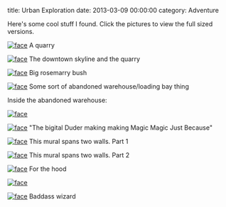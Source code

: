 title: Urban Exploration
date: 2013-03-09 00:00:00
category: Adventure

Here's some cool stuff I found.
Click the pictures to view the full sized versions.

<a href="/images/quarry/quarry.jpg"><img src="static/images/quarry/small-quarry.jpg" alt="face" class="center" /></a>
A quarry

<a href="/images/quarry/skyline.jpg"><img src="static/images/quarry/small-skyline.jpg" alt="face" class="center" /></a>
The downtown skyline and the quarry

<a href="/images/quarry/rosemary.jpg"><img src="static/images/quarry/small-rosemary.jpg" alt="face" class="center" /></a>
Big rosemarry bush

<a href="/images/quarry/warehouse.jpg"><img src="static/images/quarry/small-warehouse.jpg" alt="face" class="center" /></a>
Some sort of abandoned warehouse/loading bay thing

Inside the abandoned warehouse:

<a href="/images/quarry/diamond_yell.jpg"><img src="static/images/quarry/small-diamond_yell.jpg" alt="face" class="center" /></a>

<a href="/images/quarry/digital_dude.jpg"><img src="static/images/quarry/small-digital_dude.jpg" alt="face" class="center" /></a>
"The bigital Duder making making Magic Magic Just Because"

<a href="/images/quarry/flower_lady.jpg"><img src="static/images/quarry/small-flower_lady.jpg" alt="face" class="center" /></a>
This mural spans two walls. Part 1

<a href="/images/quarry/eye_flower.jpg"><img src="static/images/quarry/small-eye_flower.jpg" alt="face" class="center" /></a>
This mural spans two walls. Part 2

<a href="/images/quarry/for_the_hood.jpg"><img src="static/images/quarry/small-for_the_hood.jpg" alt="face" class="center" /></a>
For the hood

<a href="/images/quarry/hand_prism.jpg"><img src="static/images/quarry/small-hand_prism.jpg" alt="face" class="center" /></a>

<a href="/images/quarry/wizard_dude.jpg"><img src="static/images/quarry/small-wizard_dude.jpg" alt="face" class="center" /></a>
Baddass wizard
